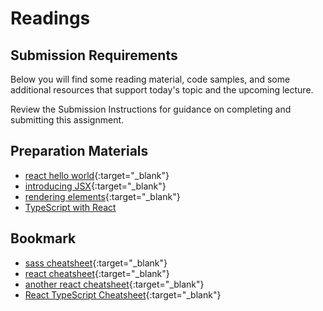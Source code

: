 # Readings

## Submission Requirements

Below you will find some reading material, code samples, and some additional resources that support today's topic and the upcoming lecture.

Review the Submission Instructions for guidance on completing and submitting this assignment.

## Preparation Materials

- [react hello world](https://facebook.github.io/react/docs/hello-world.html){:target="_blank"}
- [introducing JSX](https://facebook.github.io/react/docs/introducing-jsx.html){:target="_blank"}
- [rendering elements](https://facebook.github.io/react/docs/rendering-elements.html){:target="_blank"}
- [TypeScript with React](https://www.typescriptlang.org/docs/handbook/react.html)

## Bookmark

- [sass cheatsheet](https://devhints.io/sass){:target="_blank"}
- [react cheatsheet](https://devhints.io/react){:target="_blank"}
- [another react cheatsheet](https://reactcheatsheet.com/){:target="_blank"}
- [React TypeScript Cheatsheet](https://react-typescript-cheatsheet.netlify.app/docs/basic/setup){:target="_blank"}
